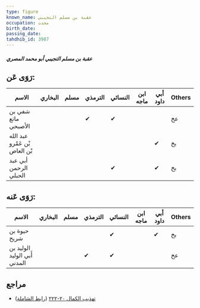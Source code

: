 ```yaml
---
type: figure
known_name: عقبة بن مسلم التجيبي
occupation: محدث
birth_date:
passing_date:
tahdhib_id: 3987
---
```

##### عقبة بن مسلم التجيبي أبو محمد المصري

## رَوَى عَن:
| الاسم                         | البخاري | مسلم | الترمذي | النسائي | ابن ماجه | أبي داود | Others |
| ----------------------------- | ------- | ---- | ------- | ------- | -------- | -------- | ------ |
| شفي بن ماتع الأصبحي           |         |      | ✔       | ✔       |          |          | عخ     |
| عبد الله بْن عَمْرو بْن العاص |         |      |         |         |          | ✔        | بخ     |
| أبي عبد الرحمن الحبلي         |         |      |         | ✔       |          | ✔        | بخ     |
## رَوَى عَنه:
| الاسم                        | البخاري | مسلم | الترمذي | النسائي | ابن ماجه | أبي داود | Others |
| ---------------------------- | ------- | ---- | ------- | ------- | -------- | -------- | ------ |
| حيوة بن شريح                 |         |      |         | ✔       |          | ✔        | بخ     |
| الوليد بن أَبي الوليد المدني |         |      | ✔       | ✔       |          |          | عخ     |
## مراجع
- [تهذيب الكمال ٢٠-٢٢٢](obsidian://open?vault=Tahdhib-al-Kamal&file=Figures/٣٩٨٧-عقبة%20بن%20مسلم%20التجيبي%20أبو%20محمد%20المصري) ([رابط الشاملة](https://shamela.ws/book/3722/10352))